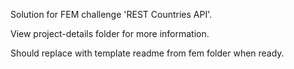 

Solution for FEM challenge 'REST Countries API'.

View project-details folder for more information.

Should replace with template readme from fem folder when ready.